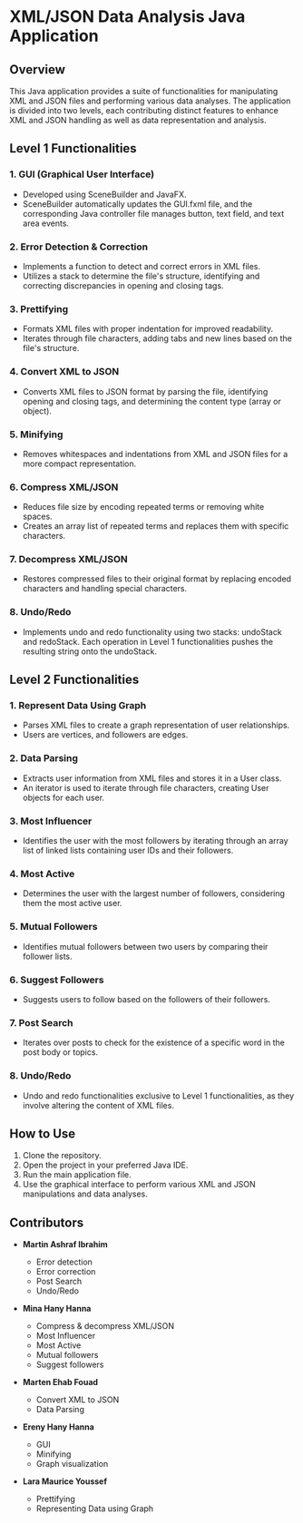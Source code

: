 # XML/JSON Data Analysis Java Application

## Overview

This Java application provides a suite of functionalities for manipulating XML and JSON files and performing various data analyses. The application is divided into two levels, each contributing distinct features to enhance XML and JSON handling as well as data representation and analysis.

## Level 1 Functionalities

### 1. GUI (Graphical User Interface)

- Developed using SceneBuilder and JavaFX.
- SceneBuilder automatically updates the GUI.fxml file, and the corresponding Java controller file manages button, text field, and text area events.

### 2. Error Detection & Correction

- Implements a function to detect and correct errors in XML files.
- Utilizes a stack to determine the file's structure, identifying and correcting discrepancies in opening and closing tags.

### 3. Prettifying

- Formats XML files with proper indentation for improved readability.
- Iterates through file characters, adding tabs and new lines based on the file's structure.

### 4. Convert XML to JSON

- Converts XML files to JSON format by parsing the file, identifying opening and closing tags, and determining the content type (array or object).

### 5. Minifying

- Removes whitespaces and indentations from XML and JSON files for a more compact representation.

### 6. Compress XML/JSON

- Reduces file size by encoding repeated terms or removing white spaces.
- Creates an array list of repeated terms and replaces them with specific characters.

### 7. Decompress XML/JSON

- Restores compressed files to their original format by replacing encoded characters and handling special characters.

### 8. Undo/Redo

- Implements undo and redo functionality using two stacks: undoStack and redoStack. Each operation in Level 1 functionalities pushes the resulting string onto the undoStack.

## Level 2 Functionalities

### 1. Represent Data Using Graph

- Parses XML files to create a graph representation of user relationships.
- Users are vertices, and followers are edges.

### 2. Data Parsing

- Extracts user information from XML files and stores it in a User class.
- An iterator is used to iterate through file characters, creating User objects for each user.

### 3. Most Influencer

- Identifies the user with the most followers by iterating through an array list of linked lists containing user IDs and their followers.

### 4. Most Active

- Determines the user with the largest number of followers, considering them the most active user.

### 5. Mutual Followers

- Identifies mutual followers between two users by comparing their follower lists.

### 6. Suggest Followers

- Suggests users to follow based on the followers of their followers.

### 7. Post Search

- Iterates over posts to check for the existence of a specific word in the post body or topics.

### 8. Undo/Redo

- Undo and redo functionalities exclusive to Level 1 functionalities, as they involve altering the content of XML files.


## How to Use

1. Clone the repository.
2. Open the project in your preferred Java IDE.
3. Run the main application file.
4. Use the graphical interface to perform various XML and JSON manipulations and data analyses.

## Contributors

- **Martin Ashraf Ibrahim**
  - Error detection
  - Error correction
  - Post Search
  - Undo/Redo

- **Mina Hany Hanna**
  - Compress & decompress XML/JSON
  - Most Influencer
  - Most Active
  - Mutual followers
  - Suggest followers

- **Marten Ehab Fouad**
  - Convert XML to JSON
  - Data Parsing

- **Ereny Hany Hanna**
  - GUI
  - Minifying
  - Graph visualization

- **Lara Maurice Youssef**
  - Prettifying
  - Representing Data using Graph
